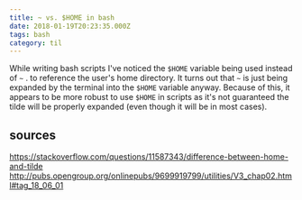 ```yaml
---
title: ~ vs. $HOME in bash
date: 2018-01-19T20:23:35.000Z
tags: bash
category: til
---
```


While writing bash scripts I've noticed the `$HOME` variable being used instead of `~` . to reference the user's home directory. It turns out that `~` is just being expanded by the terminal into the `$HOME` variable anyway. Because of this, it appears to be more robust to use `$HOME` in scripts as it's not guaranteed the tilde will be properly expanded (even though it will be in most cases).

## sources

https://stackoverflow.com/questions/11587343/difference-between-home-and-tilde
http://pubs.opengroup.org/onlinepubs/9699919799/utilities/V3_chap02.html#tag_18_06_01
